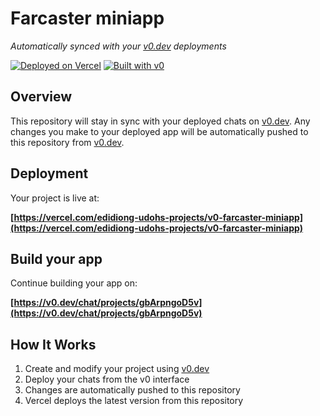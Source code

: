# Farcaster miniapp

*Automatically synced with your [v0.dev](https://v0.dev) deployments*

[![Deployed on Vercel](https://img.shields.io/badge/Deployed%20on-Vercel-black?style=for-the-badge&logo=vercel)](https://vercel.com/edidiong-udohs-projects/v0-farcaster-miniapp)
[![Built with v0](https://img.shields.io/badge/Built%20with-v0.dev-black?style=for-the-badge)](https://v0.dev/chat/projects/gbArpngoD5v)

## Overview

This repository will stay in sync with your deployed chats on [v0.dev](https://v0.dev).
Any changes you make to your deployed app will be automatically pushed to this repository from [v0.dev](https://v0.dev).

## Deployment

Your project is live at:

**[https://vercel.com/edidiong-udohs-projects/v0-farcaster-miniapp](https://vercel.com/edidiong-udohs-projects/v0-farcaster-miniapp)**

## Build your app

Continue building your app on:

**[https://v0.dev/chat/projects/gbArpngoD5v](https://v0.dev/chat/projects/gbArpngoD5v)**

## How It Works

1. Create and modify your project using [v0.dev](https://v0.dev)
2. Deploy your chats from the v0 interface
3. Changes are automatically pushed to this repository
4. Vercel deploys the latest version from this repository
